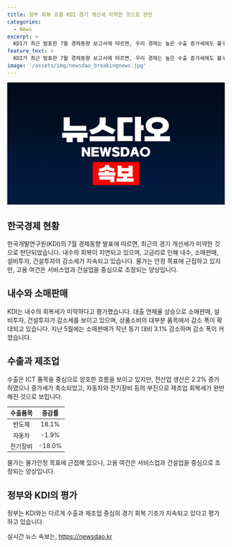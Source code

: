 ```yaml
---
title: 정부 회복 흐름 KDI 경기 개선세 미약한 것으로 판단
categories:
  - News
excerpt: >
  KDI가 최근 발표한 7월 경제동향 보고서에 따르면, 우리 경제는 높은 수출 증가세에도 불구하고 내수 회복세가 약해져 경기 개선세가 미약한 것으로 평가되고 있다. 이는 고금리로 인해 내수가 회복되지 못하고 있기 때문으로 분석되고 있다. 한편, 정부의 평가와는 달리 KDI의 진단은 경기가 미약하다는 점을 강조하고 있으며, 고금리로 인한 내수의 부진으로 소매판매, 설비투자, 건설투자가 감소세를 나타내는 상황이라고 밝혔다. 또한, 물가는 안정 목표에 근접하고 있지만 고용 여건은 서비스업과 건설업을 중심으로 조정되는 흐름이라고 평가했다.
feature_text: >
  KDI가 최근 발표한 7월 경제동향 보고서에 따르면, 우리 경제는 높은 수출 증가세에도 불구하고 내수 회복세가 약해져 경기 개선세가 미약한 것으로 평가되고 있다. 이는 고금리로 인해 내수가 회복되지 못하고 있기 때문으로 분석되고 있다. 한편, 정부의 평가와는 달리 KDI의 진단은 경기가 미약하다는 점을 강조하고 있으며, 고금리로 인한 내수의 부진으로 소매판매, 설비투자, 건설투자가 감소세를 나타내는 상황이라고 밝혔다. 또한, 물가는 안정 목표에 근접하고 있지만 고용 여건은 서비스업과 건설업을 중심으로 조정되는 흐름이라고 평가했다.
image: '/assets/img/newsdao_breakingnews.jpg'
---
```


<p><img src="/assets/img/newsdao_breakingnews.jpg" alt="flaretime 속보" /></p>

<h2 data-ke-size="size26">한국경제 현황</h2>

<p data-ke-size="size16">한국개발연구원(KDI)의 7월 경제동향 발표에 따르면, 최근의 경기 개선세가 미약한 것으로 판단되었습니다. 내수의 회복이 지연되고 있으며, 고금리로 인해 내수, 소매판매, 설비투자, 건설투자의 감소세가 지속되고 있습니다. 물가는 안정 목표에 근접하고 있지만, 고용 여건은 서비스업과 건설업을 중심으로 조정되는 양상입니다.</p>

<h2 data-ke-size="size24">내수와 소매판매</h2>

<p data-ke-size="size16">KDI는 내수의 회복세가 미약하다고 평가했습니다. 대출 연체율 상승으로 소매판매, 설비투자, 건설투자가 감소세를 보이고 있으며, 상품소비의 대부분 품목에서 감소 폭이 확대되고 있습니다. 지난 5월에는 소매판매가 작년 동기 대비 3.1% 감소하며 감소 폭이 커졌습니다.</p>

<h2 data-ke-size="size24">수출과 제조업</h2>

<p data-ke-size="size16">수출은 ICT 품목을 중심으로 양호한 흐름을 보이고 있지만, 전산업 생산은 2.2% 증가하였으나 증가세가 축소되었고, 자동차와 전기장비 등의 부진으로 제조업 회복세가 완만해진 것으로 보입니다.</p>

<table>
    <thead>
        <tr>
            <th style="text-align: center;">수출품목</th>
            <th style="text-align: center;">증감률</th>
        </tr>
    </thead>
    <tbody>
        <tr>
            <td style="text-align: center;">반도체</td>
            <td style="text-align: center;">18.1%</td>
        </tr>
        <tr>
            <td style="text-align: center;">자동차</td>
            <td style="text-align: center;">-1.9%</td>
        </tr>
        <tr>
            <td style="text-align: center;">전기장비</td>
            <td style="text-align: center;">-18.0%</td>
        </tr>
    </tbody>
</table>

<p data-ke-size="size16">물가는 물가안정 목표에 근접해 있으나, 고용 여건은 서비스업과 건설업을 중심으로 조정되는 양상입니다.</p>

<h2 data-ke-size="size24">정부와 KDI의 평가</h2>

<p data-ke-size="size16">정부는 KDI와는 다르게 수출과 제조업 중심의 경기 회복 기조가 지속되고 있다고 평가하고 있습니다.</p>
실시간 뉴스 속보는, <a href="https://newsdao.kr" rel="dofollow">https://newsdao.kr</a>


